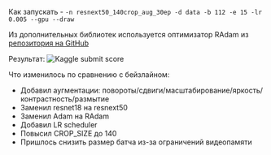 Как запускать - ```-n resnext50_140crop_aug_30ep -d data -b 112 -e 15 -lr 0.005 --gpu --draw```

Из дополнительных библиотек используется оптимизатор RAdam из [репозитория на GitHub](https://github.com/LiyuanLucasLiu/RAdam)

Результат:
![Kaggle submit score](https://i.imgur.com/O96smAn.png)

Что изменилось по сравнению с бейзлайном:
- Добавил аугментации: повороты/сдвиги/масштабирование/яркость/контрастность/размытие
- Заменил resnet18 на resnext50
- Заменил Adam на RAdam
- Добавил LR scheduler
- Повысил CROP_SIZE до 140
- Пришлось снизить размер батча из-за ограничений видеопамяти
